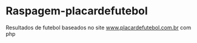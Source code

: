 # Raspagem-placardefutebol
Resultados de futebol baseados no site www.placardefutebol.com.br com php
